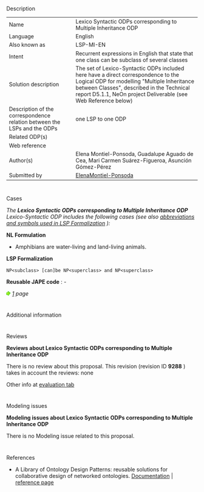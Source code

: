 # 

 Description




|  |  |
| --- | --- |
|  Name  |  Lexico Syntactic ODPs corresponding to Multiple Inheritance ODP  |
|  Language  |  English  |
|  Also known as  |  LSP-MI-EN  |
|  Intent  |  Recurrent expressions in English that state that one class can be subclass of several classes  |
|  Solution description  |  The set of Lexico-Syntactic ODPs included here have a direct correspondence to the Logical ODP for modelling "Multiple Inheritance between Classes", described in the Technical report D5.1.1, NeOn project Deliverable (see Web Reference below)  |
|  Description of the correspondence relation between the LSPs and the ODPs  |  one LSP to one ODP  |
|  Related ODP(s)  |  |
|  Web reference  |  |
|  Author(s)  |  Elena Montiel-Ponsoda, Guadalupe Aguado de Cea, Mari Carmen Suárez-Figueroa, Asunción Gómez-Pérez  |
|  Submitted by  | [ElenaMontiel-Ponsoda](../User/ElenaMontiel-Ponsoda "User:ElenaMontiel-Ponsoda")  |



  





# 

 Cases



_The
 __Lexico Syntactic ODPs corresponding to Multiple Inheritance ODP__ 
 Lexico-Syntactic ODP includes the following cases (see also
 [abbreviations and symbols used in LSP Formalization](../Community/LSPSymbols "Community:LSPSymbols") 
 ):_ 




  







__NL Formulation__ 



* Amphibians are water-living and land-living animals.


__LSP Formalization__ 




```
NP<subclass> [can]be NP<superclass> and NP<superclass>

```


__Reusable JAPE code__ 
 : -
 





[![](images/thumb/8/87/ArrowRight.gif/11px-ArrowRight.gif)](../Image/ArrowRight.gif "ArrowRight.gif")
_[1](../Submissions/Lexico_Syntactic_ODPs_corresponding_to_Multiple_Inheritance_ODP/1 "Submissions:Lexico Syntactic ODPs corresponding to Multiple Inheritance ODP/1") 
 page_ 




# 

 Additional information



# 

 Reviews




__Reviews about Lexico Syntactic ODPs corresponding to Multiple Inheritance ODP__ 


 There is no review about this proposal.
This revision (revision ID
 __9288__ 
 ) takes in account the reviews: none
 



 Other info at
 [evaluation tab](http://ontologydesignpatterns.org/wiki/index.php?title=Submissions:Lexico_Syntactic_ODPs_corresponding_to_Multiple_Inheritance_ODP&action=evaluation "http://ontologydesignpatterns.org/wiki/index.php?title=Submissions:Lexico_Syntactic_ODPs_corresponding_to_Multiple_Inheritance_ODP&action=evaluation") 





  





# 

 Modeling issues




__Modeling issues about Lexico Syntactic ODPs corresponding to Multiple Inheritance ODP__ 


 There is no Modeling issue related to this proposal.
 




  





# 

 References


* A Library of Ontology Design Patterns: reusable solutions for collaborative design of networked ontologies. [Documentation](http://www.neon-project.org/web-content/images/Publications/neon_2008_d2.5.1.pdf "http://www.neon-project.org/web-content/images/Publications/neon_2008_d2.5.1.pdf")  | [reference page](../Community/References/NeOn_Deliverable_D2_5_1_4 "Community:References/NeOn Deliverable D2 5 1 4")